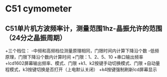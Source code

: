 # C51 cymometer
C51单片机方波频率计，测量范围1hz-晶振允许的范围（24分之晶振周期）
---
+三个档位：
    -中频和高频档位测量原理相同，门限时间内计算下降沿个数
    -低频原理，门限下降沿个数内计算时间
+门限：1、2、5、10
+串口输出频率
+lcd1602屏幕输出频率、模式、门限
+k1、k2按键手动切换模式、门限
+自动量程模式，k3按键切换是否打开（上电默认关闭）
+k4按键强制刷新lcd屏幕显示
